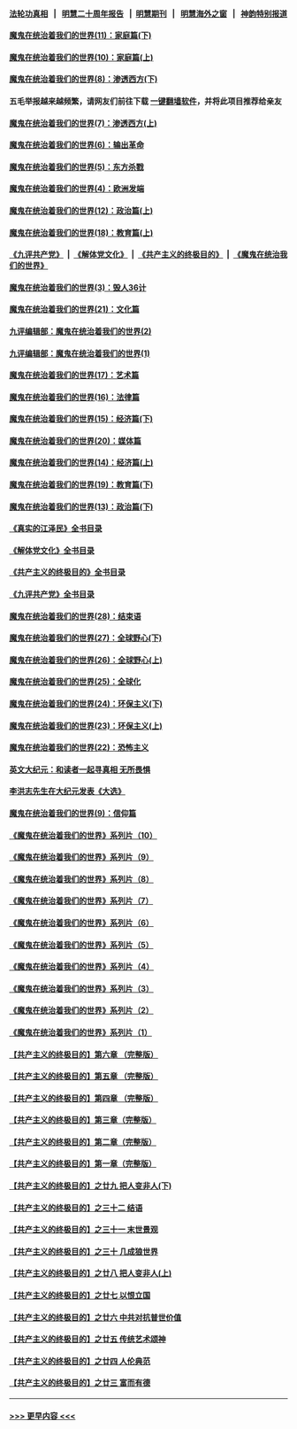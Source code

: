 #### [法轮功真相](https://github.com/gfw-breaker/truth/blob/master/README.md?t=0) &nbsp;&nbsp;|&nbsp;&nbsp; [明慧二十周年报告](https://github.com/gfw-breaker/mh-reports/blob/master/README.md?t=0) &nbsp;&nbsp;|&nbsp;&nbsp;[明慧期刊](https://github.com/gfw-breaker/mh-qikan) &nbsp;&nbsp;|&nbsp;&nbsp; [明慧海外之窗](https://github.com/gfw-breaker/mh-news/blob/master/README.md?t=0) &nbsp;&nbsp;|&nbsp;&nbsp; [神韵特别报道](https://github.com/gfw-breaker/mh-news/blob/master/shenyun.md?t=0)
#### [魔鬼在统治着我们的世界(11)：家庭篇(下)](../pages/nsc422/n10440961.md?t=11281950) 
#### [魔鬼在统治着我们的世界(10)：家庭篇(上)](../pages/nsc422/n10435448.md?t=11281950) 
#### [魔鬼在统治着我们的世界(8)：渗透西方(下)](../pages/nsc422/n10429603.md?t=11281950) 
#### 五毛举报越来越频繁，请网友们前往下载 [一键翻墙软件](https://github.com/gfw-breaker/ssr-accounts)，并将此项目推荐给亲友
#### [魔鬼在统治着我们的世界(7)：渗透西方(上)](../pages/nsc422/n10426013.md?t=11281950) 
#### [魔鬼在统治着我们的世界(6)：输出革命](../pages/nsc422/n10421536.md?t=11281950) 
#### [魔鬼在统治着我们的世界(5)：东方杀戮](../pages/nsc422/n10417707.md?t=11281950) 
#### [魔鬼在统治着我们的世界(4)：欧洲发端](../pages/nsc422/n10414890.md?t=11281950) 
#### [魔鬼在统治着我们的世界(12)：政治篇(上)](../pages/nsc422/n10444576.md?t=11281950) 
#### [魔鬼在统治着我们的世界(18)：教育篇(上)](../pages/nsc422/n10526970.md?t=11281950) 
#### [《九评共产党》](https://github.com/begood0513/9ping.md/blob/master/README.md) &nbsp;|&nbsp; [《解体党文化》](../../../../jtdwh.md/blob/master/README.md)  &nbsp;|&nbsp; [《共产主义的终极目的》](../../../../gczydzjmd.md/blob/master/README.md) &nbsp;|&nbsp; [《魔鬼在统治我们的世界》](../../../../mgztzwmdsj.md/blob/master/README.md) 
#### [魔鬼在统治着我们的世界(3)：毁人36计](../pages/nsc422/n10411583.md?t=11281950) 
#### [魔鬼在统治着我们的世界(21)：文化篇](../pages/nsc422/n10597706.md?t=11281950) 
#### [九评编辑部：魔鬼在统治着我们的世界(2)](../pages/nsc422/n10410036.md?t=11281950) 
#### [九评编辑部：魔鬼在统治着我们的世界(1)](../pages/nsc422/n10406825.md?t=11281950) 
#### [魔鬼在统治着我们的世界(17)：艺术篇](../pages/nsc422/n10499093.md?t=11281950) 
#### [魔鬼在统治着我们的世界(16)：法律篇](../pages/nsc422/n10485969.md?t=11281950) 
#### [魔鬼在统治着我们的世界(15)：经济篇(下)](../pages/nsc422/n10469975.md?t=11281950) 
#### [魔鬼在统治着我们的世界(20)：媒体篇](../pages/nsc422/n10586579.md?t=11281950) 
#### [魔鬼在统治着我们的世界(14)：经济篇(上)](../pages/nsc422/n10457370.md?t=11281950) 
#### [魔鬼在统治着我们的世界(19)：教育篇(下)](../pages/nsc422/n10564808.md?t=11281950) 
#### [魔鬼在统治着我们的世界(13)：政治篇(下)](../pages/nsc422/n10448270.md?t=11281950) 
#### [《真实的江泽民》全书目录](../pages/nsc422/n13721399.md?t=11281950) 
#### [《解体党文化》全书目录](../pages/nsc422/n13721157.md?t=11281950) 
#### [《共产主义的终极目的》全书目录](../pages/nsc422/n13721048.md?t=11281950) 
#### [《九评共产党》全书目录](../pages/nsc422/n13708085.md?t=11281950) 
#### [魔鬼在统治着我们的世界(28)：结束语](../pages/nsc422/n10936246.md?t=11281950) 
#### [魔鬼在统治着我们的世界(27)：全球野心(下)](../pages/nsc422/n10928319.md?t=11281950) 
#### [魔鬼在统治着我们的世界(26)：全球野心(上)](../pages/nsc422/n10900318.md?t=11281950) 
#### [魔鬼在统治着我们的世界(25)：全球化](../pages/nsc422/n10788205.md?t=11281950) 
#### [魔鬼在统治着我们的世界(24)：环保主义(下)](../pages/nsc422/n10695307.md?t=11281950) 
#### [魔鬼在统治着我们的世界(23)：环保主义(上)](../pages/nsc422/n10688613.md?t=11281950) 
#### [魔鬼在统治着我们的世界(22)：恐怖主义](../pages/nsc422/n10614727.md?t=11281950) 
#### [英文大纪元：和读者一起寻真相 无所畏惧](../pages/nsc422/n12542027.md?t=11281950) 
#### [李洪志先生在大纪元发表《大选》](../pages/nsc422/n12534746.md?t=11281950) 
#### [魔鬼在统治着我们的世界(9)：信仰篇](../pages/nsc422/n10432159.md?t=11281950) 
#### [《魔鬼在统治着我们的世界》系列片（10）](../pages/nsc422/n12292670.md?t=11281950) 
#### [《魔鬼在统治着我们的世界》系列片（9）](../pages/nsc422/n12290859.md?t=11281950) 
#### [《魔鬼在统治着我们的世界》系列片（8）](../pages/nsc422/n12287445.md?t=11281950) 
#### [《魔鬼在统治着我们的世界》系列片（7）](../pages/nsc422/n12283425.md?t=11281950) 
#### [《魔鬼在统治着我们的世界》系列片（6）](../pages/nsc422/n12282314.md?t=11281950) 
#### [《魔鬼在统治着我们的世界》系列片（5）](../pages/nsc422/n12281419.md?t=11281950) 
#### [《魔鬼在统治着我们的世界》系列片（4）](../pages/nsc422/n12274024.md?t=11281950) 
#### [《魔鬼在统治着我们的世界》系列片（3）](../pages/nsc422/n12271322.md?t=11281950) 
#### [《魔鬼在统治着我们的世界》系列片（2）](../pages/nsc422/n12269049.md?t=11281950) 
#### [《魔鬼在统治着我们的世界》系列片（1）](../pages/nsc422/n12267575.md?t=11281950) 
#### [【共产主义的终极目的】第六章 （完整版）](../pages/nsc422/n11428913.md?t=11281950) 
#### [【共产主义的终极目的】第五章 （完整版）](../pages/nsc422/n11428912.md?t=11281950) 
#### [【共产主义的终极目的】第四章 （完整版）](../pages/nsc422/n11428907.md?t=11281950) 
#### [【共产主义的终极目的】第三章（完整版）](../pages/nsc422/n11428848.md?t=11281950) 
#### [【共产主义的终极目的】第二章（完整版）](../pages/nsc422/n11428831.md?t=11281950) 
#### [【共产主义的终极目的】第一章（完整版）](../pages/nsc422/n11417651.md?t=11281950) 
#### [【共产主义的终极目的】之廿九 把人变非人(下)](../pages/nsc422/n11344140.md?t=11281950) 
#### [【共产主义的终极目的】之三十二 结语](../pages/nsc422/n11360535.md?t=11281950) 
#### [【共产主义的终极目的】之三十一 末世景观](../pages/nsc422/n11351129.md?t=11281950) 
#### [【共产主义的终极目的】之三十 几成狼世界](../pages/nsc422/n11348280.md?t=11281950) 
#### [【共产主义的终极目的】之廿八 把人变非人(上)](../pages/nsc422/n11340492.md?t=11281950) 
#### [【共产主义的终极目的】之廿七 以恨立国](../pages/nsc422/n11336944.md?t=11281950) 
#### [【共产主义的终极目的】之廿六 中共对抗普世价值](../pages/nsc422/n11324785.md?t=11281950) 
#### [【共产主义的终极目的】之廿五 传统艺术颂神](../pages/nsc422/n11296396.md?t=11281950) 
#### [【共产主义的终极目的】之廿四 人伦典范](../pages/nsc422/n11296397.md?t=11281950) 
#### [【共产主义的终极目的】之廿三 富而有德](../pages/nsc422/n11283598.md?t=11281950) 

----
#### [ >>> 更早内容 <<< ](../indexes/nsc422-earlier.md)
